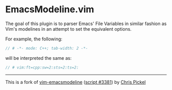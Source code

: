 EmacsModeline.vim
=================

The goal of this plugin is to parser Emacs' File Variables in similar fashion
as Vim's modelines in an attempt to set the equivalent options.

For example, the following:
```cpp
// # -*- mode: C++; tab-width: 2 -*-
```
will be interpreted the same as:
```cpp
// # vim:ft=cpp:sw=2:sts=2:ts=2:
```

---

This is a fork of [vim-emacsmodeline](https://github.com/sfiera/vim-emacsmodeline)
([script #3381](http://www.vim.org/scripts/script.php?script_id=3381))
by [Chris Pickel](https://github.com/sfiera)
